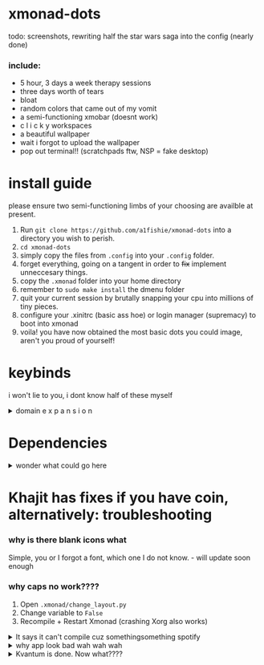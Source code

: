 # xmonad-dots

todo: screenshots, rewriting half the star wars saga into the config (nearly done)

### include:

- 5 hour, 3 days a week therapy sessions
- three days worth of tears
- bloat
- random colors that came out of my vomit
- a semi-functioning xmobar (doesnt work)
- c l i c k y workspaces
- a beautiful wallpaper
- wait i forgot to upload the wallpaper
- pop out terminal!! (scratchpads ftw, NSP = fake desktop)

# install guide

please ensure two semi-functioning limbs of your choosing are availble at present.

1. Run `git clone https://github.com/a1fishie/xmonad-dots` into a directory you wish to perish.
2. `cd xmonad-dots`
3. simply copy the files from `.config` into your `.config` folder.
4. forget everything, going on a tangent in order to ~~fix~~ implement unneccesary things.
5. copy the `.xmonad` folder into your home directory
6. remember to `sudo make install` the dmenu folder
7. quit your current session by brutally snapping your cpu into millions of tiny pieces.
8. configure your .xinitrc (basic ass hoe) or login manager (supremacy) to boot into xmonad
9. voila! you have now obtained the most basic dots you could image, aren't you proud of yourself!

# keybinds
i won't lie to you, i dont know half of these myself

<details><summary>domain e x p a n s i o n</summary>

default meta = 'windows' key, if you prefer alt i will hunt you. (to tell you to change some other keybinds)
you can also click the workspaces to move (except NSP for the reason above)

| Keybind                     | Function                                                           |
| :-------------------------- | ------------------------------------------------------------------ |
| Ctrl+Meta+Alt+Q             | Quit.                                                              |
| Meta+Alt+Q                  | Quit XMonad                                                        |
| Meta+Alt+R                  | Recompile XMonad                                                   |
| Meta+Shift+R                | Restart XMonad                                                     |
| Meta+Enter                  | Open terminal in a scratchpad: toggleable window  (kitty)          |
| Meta+S                      | Open Launcher (dmenu - yet to config properly)                     |
| Meta+C                      | Open text editor of choice (default neovide)                       |
| Meta+Shift+C                | Open your browser of choice (change variable near top)             |
| Meta+E                      | Open file manager of choice (dolphin by default, questionable ik)  |
| Ctrl+Alt+J/K/H/L            | Dec/Inrease WINDOW spacing  (J/K) Dec/Increase SCREEN spacing (H/L)|
| PrintScrn                   | maim Screenshot (saved to clipboard)                               |
| Meta+N                      | c o l o r p i c k e r!!! (hex)                                     |
| Alt+Space                   | script to change layout (configurable in the xmonad folder)        |
| Ctrl+Shift+Q                | Kills currently focused window                                     |
| Meta+B                      | Refreshes current desktop??                                        |
| Meta+Tab                    | Changes Layout (default threeCol and tall, add more in xmonad.hs)  |
| Meta+F                      | Toggle fullscreen layout (useful for fullscreen videos and games)  |
| Meta+J/K                    | Change window focus (vim-esque)                                    |
| Meta+M                      | Focus master window                                                |
| Meta+Backspace              | Promotes window to become master                                   |
| Meta+Shift+J/K              | Move window left/right                                             |
| Meta+Alt+H/L                | Shrink/grow focused window                                         |
| Meta+T                      | Push window into tiling ("sink")                                   |
| Mod+[1-9]                   | Change workspace                                                   |
| Mod+Shift+[1-9]             | Move focused window to workspace                                   |
| Mod+Shift+Up/Down           | Increase master window number (becomes apparent in tall layout)    |
| Mod+MLeftClick              | Move window, places into floating                                  |
| Mod+MRightClick             | Resize window in floating                                          |

</details>

# Dependencies
<details><summary>wonder what could go here</summary>
<pre> xmonad xmobar lxsession xorg-xrandr xorg-xprop python-pywal picom maim xcolor nerd-fonts-fira-code awesome-terminal-fonts ttf-meslo </pre>
</details>


# Khajit has fixes if you have coin, alternatively: troubleshooting

### why is there blank icons what
Simple, you or I forgot a font, which one I do not know. - will update soon enough

### why caps no work????
1. Open `.xmonad/change_layout.py`
2. Change variable to `False`
3. Recompile + Restart Xmonad (crashing Xorg also works)

<details><summary>It says it can't compile cuz somethingsomething spotify</summary>

You are really living in the 16th century if you are without spotify.
anyway,
1. Open xmonad.hs using your favorite text editor (neovim!!)
2. Go to line 259 (259gg in neovim/vim)
3. Remove/append `spawnOnce "spotify"` with either a dd (remove line) or by replacing `spotify` with your media player
4. recompile

If xmobar also cries, change `"spotify"` in `xmobarrc`, line 25 and recompile
</details>

<details><summary> why app look bad wah wah wah</summary>

Basically, theres like 25 different theming platforms that you *can* use.
I prefer LXAppearance and Qt5ct, with Kvantum of course.

### Kvantum? You mean Quantum??? I thought that was physics???
You'd be right except wrong quantum.

1. Install `Kvantum` (community repo on Arch)
2. Download QT5 theme from either KDE store or the AUR.
3. Have an absolute breakdown because you can't find a good one
4. Realize you dont need to do anything if you got it from the AUR
5. Unzip the theme into a useless directory (i prefer /boot/efi)
6. Launch Kvantum and under 'Select Kvantum Folder', navigate to where you extracted the theme
7. Skip steps 5 onwards if you installed from the AUR
8. Under `Change/Delete Theme` select your theme and press `Use This Theme`
9. Congratulations. You just wasted 45-75 minutes looking at bad qt5 themes.
</details>
<details><summary> Kvantum is done. Now what???? </summary>
time for `LXAppearance` and `QT5CT`.

1. Download said programs (if you use the KDE suite you might wanna get `qt5ct-kde` cuz better integration)
2. Set themes in LXAppearance, Icon Theme, and Mouse Cursor Theme.
3. Forget to hit apply and close LXAppearance
4. Realize you wasted another 45 minutes choosing icon themes.
5. Open Qt5ct
6. Realize it's throwing errors at you
7. Google frantically for another 25 minutes, searching for the answer on StackOverflow
8. Export `QT_QPA_PLATFORMTHEME=qt5ct` in your environment variable
9. Restart Qt5ct
10. Select `kvantum` under `Style:`, feel free to mess around with the other settings too
11. Hit apply.
12. Changes should take effect immediately.


# Walls
Basically i stole some walls off the internet and stuck to one and some-what (terribly) made color palette, somewhat from pywall.

Inspired by [@CordlessCoder](https://github.com/CordlessCoder)
got me into wms in the first place (also stole a python script off him <3 thank you.)
